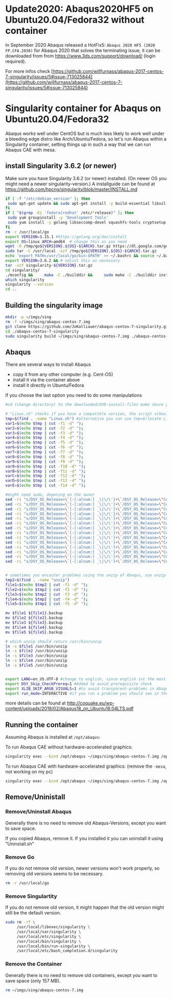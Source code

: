 # Update2020: Abaqus2020HF5 on Ubuntu20.04/Fedora32 without container
In September 2020 Abaqus released a HotFix5: `Abaqus 2020 HF5 (2020 FP.CFA.2038)` for Abaqus 2020 that solves the terminating issue, it can be downloaded from  from https://www.3ds.com/support/download/ (login required).

For more infos check [https://github.com/willfurnass/abaqus-2017-centos-7-singularity/issues/5#issue-713025844](https://github.com/willfurnass/abaqus-2017-centos-7-singularity/issues/5#issue-713025844)


# Singularity container for Abaqus on Ubuntu20.04/Fedora32

Abaqus works well under CentOS but is much less likely to work well under a bleeding edge distro like Arch/Ubuntu/Fedora, so let's run Abaqus within a Singularity container,
setting things up in such a way that we can run Abaqus CAE with mesa.

## install Singularity 3.6.2 (or newer)
Make sure you have Singularity 3.6.2 (or newer) installed. (On newer OS you might need a newer singularity-version.)
A installguide can be found at https://github.com/hpcng/singularity/blob/master/INSTALL.md

```bash
if [ -f "/etc/debian_version" ]; then
 sudo apt-get update && sudo apt-get install -y build-essential libssl-dev uuid-dev libgpgme11-dev squashfs-tools libseccomp-dev wget pkg-config git cryptsetup
fi
if [ "$(grep -Ei 'fedora|redhat' /etc/*release)" ]; then
 sudo yum groupinstall -y 'Development Tools'
 sudo yum install -y golang libseccomp-devel squashfs-tools cryptsetup squashfs-tools wget pkg-config git gcc-go golang-bin ksh
fi
rm -r /usr/local/go
export VERSION=1.15.1 #https://golang.org/doc/install
export OS=linux ARCH=amd64  # change this as you need
wget -O /tmp/go${VERSION}.${OS}-${ARCH}.tar.gz https://dl.google.com/go/go${VERSION}.${OS}-${ARCH}.tar.gz && \
sudo tar -C /usr/local -xzf /tmp/go${VERSION}.${OS}-${ARCH}.tar.gz
echo 'export PATH=/usr/local/go/bin:$PATH' >> ~/.bashrc && source ~/.bashrc
export VERSION=3.6.2 && # adjust this as necessary
tar -xzf singularity-${VERSION}.tar.gz
cd singularity/
./mconfig &&     make -C ./builddir &&     sudo make -C ./builddir install
which singularity
singularity --version
cd ..
```

## Building the singularity image

```bash
mkdir -p ~/imgs/sing
rm -f ~/imgs/sing/abaqus-centos-7.img
git clone https://github.com/JoKalliauer/abaqus-centos-7-singularity.git
cd ./abaqus-centos-7-singularity
sudo singularity build ~/imgs/sing/abaqus-centos-7.img ./abaqus-centos-7.def 
```

## Abaqus
There are several ways to install Abaqus
 - copy it from any other computer (e.g. Cent-OS)
 - install it via the container above
 - install it directly in Ubuntu/Fedora


If you choose the last option you need to do some manipulations
```bash
#cd (change directory) to the downloaded/DVD-install-files make shure you have write permissions

# "Linux.sh" checks if you have a compatible version, the script schould use DSY_OS_Release="CentOS"
tmp=$(find . -name "Linux.sh") #alternative you can use tmp=$(locate Linux.sh)
var1=$(echo $tmp | cut -f1 -d" ");
var2=$(echo $tmp | cut -f2 -d" ");
var3=$(echo $tmp | cut -f3 -d" ");
var4=$(echo $tmp | cut -f4 -d" ");
var5=$(echo $tmp | cut -f5 -d" ");
var6=$(echo $tmp | cut -f6 -d" ");
var7=$(echo $tmp | cut -f7 -d" ");
var8=$(echo $tmp | cut -f8 -d" ");
var9=$(echo $tmp | cut -f9 -d" ");
var0=$(echo $tmp | cut -f10 -d" ");
varB=$(echo $tmp | cut -f11 -d" ");
varC=$(echo $tmp | cut -f12 -d" ");
varD=$(echo $tmp | cut -f13 -d" ");
varE=$(echo $tmp | cut -f14 -d" ");

#might need sudo, depening on the owner
sed -ri "s/DSY_OS_Release=\`[-[:alnum:] _\|\/\']+\`/DSY_OS_Release=\"CentOS\"/" $var1
sed -ri "s/DSY_OS_Release=\`[-[:alnum:] _\|\/\']+\`/DSY_OS_Release=\"CentOS\"/" $var2
sed -ri "s/DSY_OS_Release=\`[-[:alnum:] _\|\/\']+\`/DSY_OS_Release=\"CentOS\"/" $var3
sed -ri "s/DSY_OS_Release=\`[-[:alnum:] _\|\/\']+\`/DSY_OS_Release=\"CentOS\"/" $var4
sed -ri "s/DSY_OS_Release=\`[-[:alnum:] _\|\/\']+\`/DSY_OS_Release=\"CentOS\"/" $var5
sed -ri "s/DSY_OS_Release=\`[-[:alnum:] _\|\/\']+\`/DSY_OS_Release=\"CentOS\"/" $var6
sed -ri "s/DSY_OS_Release=\`[-[:alnum:] _\|\/\']+\`/DSY_OS_Release=\"CentOS\"/" $var7
sed -ri "s/DSY_OS_Release=\`[-[:alnum:] _\|\/\']+\`/DSY_OS_Release=\"CentOS\"/" $var8
sed -ri "s/DSY_OS_Release=\`[-[:alnum:] _\|\/\']+\`/DSY_OS_Release=\"CentOS\"/" $var9
sed -ri "s/DSY_OS_Release=\`[-[:alnum:] _\|\/\']+\`/DSY_OS_Release=\"CentOS\"/" $var0
sed -ri "s/DSY_OS_Release=\`[-[:alnum:] _\|\/\']+\`/DSY_OS_Release=\"CentOS\"/" $varB
sed -ri "s/DSY_OS_Release=\`[-[:alnum:] _\|\/\']+\`/DSY_OS_Release=\"CentOS\"/" $varC
sed -ri "s/DSY_OS_Release=\`[-[:alnum:] _\|\/\']+\`/DSY_OS_Release=\"CentOS\"/" $varD
sed -ri "s/DSY_OS_Release=\`[-[:alnum:] _\|\/\']+\`/DSY_OS_Release=\"CentOS\"/" $varE


# sometimes you encouter problmes using the unzip of Abaqus, use unzip of the system
tmp2=$(find . -name "unzip")
file1=$(echo $tmp2 | cut -f1 -d" ");
file2=$(echo $tmp2 | cut -f2 -d" ");
file3=$(echo $tmp2 | cut -f3 -d" ");
file4=$(echo $tmp2 | cut -f4 -d" ");
file5=$(echo $tmp2 | cut -f5 -d" ");

mv $file1 ${file1}.backup
mv $file2 ${file2}.backup
mv $file3 ${file3}.backup
mv $file4 ${file4}.backup
mv $file5 ${file5}.backup

# which unzip should return /usr/bin/unzip 
ln -s $file1 /usr/bin/unzip
ln -s $file2 /usr/bin/unzip
ln -s $file3 /usr/bin/unzip
ln -s $file4 /usr/bin/unzip
ln -s $file5 /usr/bin/unzip


export LANG=en_US.UTF-8 #change to english, since english ist the most stable version
export DSY_Skip_CheckPrereq=1 #Added to avoid prerequisite check
export XLIB_SKIP_ARGB_VISUALS=1 #to avoid transparent-problems in Abaqus CAE
export run_mode=INTERACTIVE #if you run a problem you should see in the terminal if it is finished
```
more details can be found at http://coquake.eu/wp-content/uploads/2019/02/Abaqus18_on_Ubuntu18.04LTS.pdf


## Running the container

Assuming Abaqus is installed at `/opt/abaqus`:

To run Abaqus CAE without hardware-accelerated graphics:

```bash
singularity exec --bind /opt/abaqus ~/imgs/sing/abaqus-centos-7.img /opt/abaqus/CAE/2019/linux_a64/code/bin/ABQLauncher cae -mesa
```

To run Abaqus CAE with hardware-accelerated graphics: (remove the `-mesa`, not working on my pc)

```bash
singularity exec --bind /opt/abaqus ~/imgs/sing/abaqus-centos-7.img /opt/abaqus/CAE/2019/linux_a64/code/bin/ABQLauncher cae
```

## Remove/Uninistall

### Remove/Uninstall Abaqus
Generally there is no need to remove old Abaqus-Versions, except you want to save space.

If you copied Abaqus, remove it. If you installed it you can uninstall it using "Uninstall.sh"

### Remove Go
If you do not remove old version, newer versions won't work properly, so removing old versions seems to be necessary.
```bash
rm -r /usr/local/go
```

### Remove Singulartity
If you do not remove old version, it might happen that the old version might still be the default version.
```bash
sudo rm -rf \
     /usr/local/libexec/singularity \
     /usr/local/var/singularity \
     /usr/local/etc/singularity \
     /usr/local/bin/singularity \
     /usr/local/bin/run-singularity \
     /usr/local/etc/bash_completion.d/singularity
```

### Remove the Container
Generally there is no need to remove old containers, except you want to save space (only 157 MB).
```bash
rm ~/imgs/sing/abaqus-centos-7.img
```
